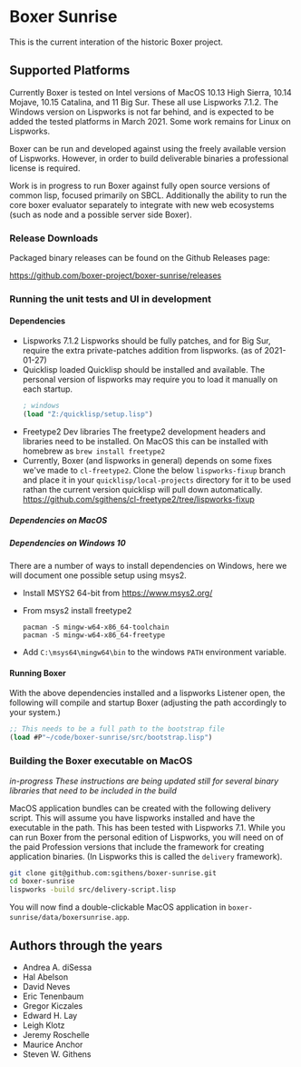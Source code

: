 # Boxer Sunrise

This is the current interation of the historic Boxer project.

## Supported Platforms

Currently Boxer is tested on Intel versions of MacOS 10.13 High Sierra, 10.14 Mojave, 10.15 Catalina, and
11 Big Sur. These all use Lispworks 7.1.2. The Windows version on Lispworks is not far behind, and is expected
to be added the tested platforms in March 2021. Some work remains for Linux on Lispworks.

Boxer can be run and developed against using the freely available version of Lispworks. However, in order to
build deliverable binaries a professional license is required.

Work is in progress to run Boxer against fully open source versions of common lisp, focused primarily on SBCL.
Additionally the ability to run the core boxer evaluator separately to integrate with new web ecosystems (such
as node and a possible server side Boxer).

### Release Downloads

Packaged binary releases can be found on the Github Releases page:

https://github.com/boxer-project/boxer-sunrise/releases

### Running the unit tests and UI in development

#### Dependencies

- Lispworks 7.1.2
  Lispworks should be fully patches, and for Big Sur, require the extra private-patches addition from lispworks.
  (as of 2021-01-27)
- Quicklisp loaded
  Quicklisp should be installed and available. The personal version of lispworks may require you to load it
  manually on each startup.
  ```lisp
  ; windows
  (load "Z:/quicklisp/setup.lisp")
  ```
- Freetype2 Dev libraries
  The freetype2 development headers and libraries need to be installed. On MacOS this can be installed with
  homebrew as `brew install freetype2`
- Currently, Boxer (and lispworks in general) depends on some fixes we've made to `cl-freetype2`.
  Clone the below `lispworks-fixup` branch and place it in your `quicklisp/local-projects` directory for it to
  be used rathan the current version quicklisp will pull down automatically.
  https://github.com/sgithens/cl-freetype2/tree/lispworks-fixup

##### Dependencies on MacOS

##### Dependencies on Windows 10

There are a number of ways to install dependencies on Windows, here we will document one possible setup using msys2.

- Install MSYS2 64-bit from https://www.msys2.org/

- From msys2 install freetype2

  ```
  pacman -S mingw-w64-x86_64-toolchain
  pacman -S mingw-w64-x86_64-freetype
  ```

- Add `C:\msys64\mingw64\bin` to the windows `PATH` environment variable.


#### Running Boxer

With the above dependencies installed and a lispworks Listener open, the following will compile and startup Boxer (adjusting the
path accordingly to your system.)

```lisp
;; This needs to be a full path to the bootstrap file
(load #P"~/code/boxer-sunrise/src/bootstrap.lisp")
```

### Building the Boxer executable on MacOS

*in-progress These instructions are being updated still for several binary libraries that need to be included
in the build*

MacOS application bundles can be created with the following delivery script. This will assume you have lispworks
installed and have the executable in the path. This has been tested with Lispworks 7.1. While you can run Boxer
from the personal edition of Lispworks, you will need on of the paid Profession versions that include the framework
for creating application binaries. (In Lispworks this is called the `delivery` framework).

```bash
git clone git@github.com:sgithens/boxer-sunrise.git
cd boxer-sunrise
lispworks -build src/delivery-script.lisp
```

You will now find a double-clickable MacOS application in `boxer-sunrise/data/boxersunrise.app`.


## Authors through the years

* Andrea A. diSessa
* Hal Abelson
* David Neves
* Eric Tenenbaum
* Gregor Kiczales
* Edward H. Lay
* Leigh Klotz
* Jeremy Roschelle
* Maurice Anchor
* Steven W. Githens
